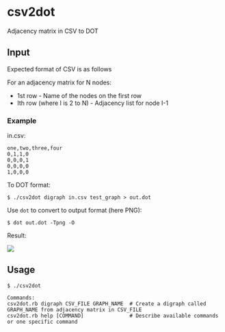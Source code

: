 csv2dot
=======

Adjacency matrix in CSV to DOT

## Input

Expected format of CSV is as follows

For an adjacency matrix for N nodes:

- 1st row - Name of the nodes on the first row
- Ith row (where I is 2 to N) - Adjacency list for node I-1

### Example

in.csv:

	one,two,three,four
	0,1,1,0
	0,0,0,1
	0,0,0,0
	1,0,0,0

To DOT format:	

	$ ./csv2dot digraph in.csv test_graph > out.dot

Use ```dot``` to convert to  output format (here PNG):

	$ dot out.dot -Tpng -O

Result:

![](https://raw2.github.com/karlll/csv2dot/master/out.png)

## Usage

	$ ./csv2dot
	
	Commands:
  	csv2dot.rb digraph CSV_FILE GRAPH_NAME  # Create a digraph called GRAPH_NAME from adjacency matrix in CSV_FILE
  	csv2dot.rb help [COMMAND]               # Describe available commands or one specific command
  	




